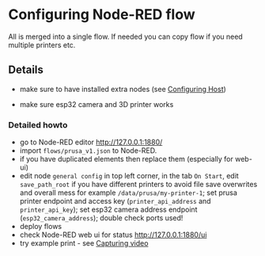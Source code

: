 # Configuring Node-RED flow

All is merged into a single flow.
If needed you can copy flow if you need multiple printers etc.

## Details

- make sure to have installed extra nodes
  (see [Configuring Host](Configuring.host.md))

- make sure esp32 camera and 3D printer works

### Detailed howto

- go to Node-RED editor http://127.0.0.1:1880/
- import `flows/prusa_v1.json` to Node-RED.
- if you have duplicated elements then replace them (especially for web-ui)
- edit node `general config` in top left corner, in the tab `On Start`,
  edit `save_path_root` if you have different printers to avoid file save overwrites and overall mess
  for example `/data/prusa/my-printer-1`;
  set prusa printer endpoint and access key (`printer_api_address` and `printer_api_key`);
  set esp32 camera address endpoint (`esp32_camera_address`);
  double check ports used!
- deploy flows
- check Node-RED web ui for status http://127.0.0.1:1880/ui
- try example print - see [Capturing video](Capturing.video.md)
